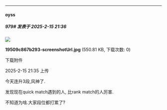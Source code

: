 ﻿
*****

####  oyss  
##### 979#       发表于 2025-2-15 21:36

<img src="https://img.saraba1st.com/forum/202502/15/213503wuiuuigkluplugcc.jpg" referrerpolicy="no-referrer">

<strong>19509c867b293-screenshotUrl.jpg</strong> (550.81 KB, 下载次数: 0)

下载附件

2025-2-15 21:35 上传

今天连升3段,风神了.

发现现在quick match遇到的人, 比rank match的人厉害.

不知道为啥.大家段位都打累了?


